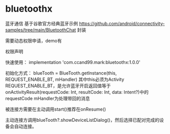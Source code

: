 # bluetoothx
蓝牙通信
基于谷歌官方经典蓝牙示例
https://github.com/android/connectivity-samples/tree/main/BluetoothChat
封装

需要动态权限申请，demo有

权限声明
<uses-permission android:name="android.permission.BLUETOOTH"/>
<uses-permission android:name="android.permission.BLUETOOTH_ADMIN"/>
<uses-permission android:name="android.permission.ACCESS_FINE_LOCATION" />
<uses-feature android:name="android.hardware.bluetooth_le" android:required="false"/>

快速使用：
implementation 'com.ccand99.mark:bluetoothx:1.0.0'

初始化方式：
blueTooth = BlueTooth.getInstance(this, REQUEST_ENABLE_BT, mHandler)
其中this必须为Activity
REQUEST_ENABLE_BT，是允许蓝牙开启返回值等于onActivityResult(requestCode: Int, resultCode: Int, data: Intent?)中的requestCode
mHandler为处理带回的消息

被连接方需要在主动调用start()推荐在onResume()

主动连接方调用blueTooth?.showDeviceListDialog()，然后选择已配对完成的设备会自动连接。
